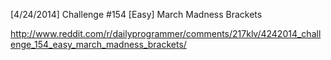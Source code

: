 [4/24/2014] Challenge #154 [Easy] March Madness Brackets

http://www.reddit.com/r/dailyprogrammer/comments/217klv/4242014_challenge_154_easy_march_madness_brackets/